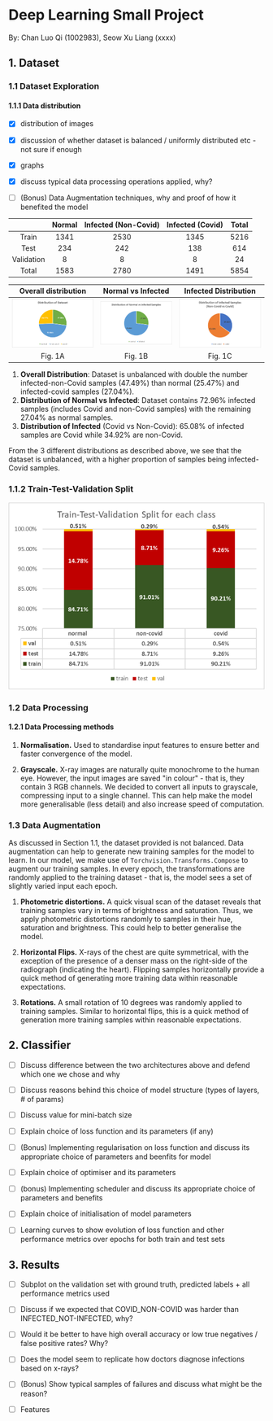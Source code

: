 # Deep Learning Small Project 
By: Chan Luo Qi (1002983), Seow Xu Liang (xxxx)

## 1. Dataset 
### 1.1 Dataset Exploration 

#### 1.1.1 Data distribution 
-[x] distribution of images 
-[x] discussion of whether dataset is balanced / uniformly distributed etc - not sure if enough
-[x] graphs 
-[x] discuss typical data processing operations applied, why? 
-[ ] (Bonus) Data Augmentation techniques, why and proof of how it benefited the model 


| | Normal | Infected (Non-Covid) | Infected (Covid)|Total|
|:---:|:---:|:---:|:---:|:---:|
|Train|1341|2530|1345|5216|
|Test|234|242|138|614|
|Validation|8|8|8|24|
|Total|1583|2780|1491|5854|

|Overall distribution|Normal vs Infected|Infected Distribution|
|:---:|:---:|:---:|
|![dataset distribution](model_structures/dataset_distr.png)|![normal_distribution](model_structures/normal_distr.png)|![infected_distribution](model_structures/infected_distr.png)|
|Fig. 1A|Fig. 1B|Fig. 1C|

1. **Overall Distribution**: Dataset is unbalanced with double the number infected-non-Covid samples (47.49%)
than normal (25.47%) and infected-covid samples (27.04%). 
2. **Distribution of Normal vs Infected**: Dataset contains 72.96% infected samples (includes Covid and non-Covid samples) with the remaining 27.04% as normal samples. 
3. **Distribution of Infected** (Covid vs Non-Covid): 65.08% of infected samples are Covid while 34.92% are non-Covid. 

From the 3 different distributions as described above, we see that the dataset is unbalanced, 
with a higher proportion of samples being infected-Covid samples. 

### 1.1.2 Train-Test-Validation Split
![dataset_split](model_structures/datasetsplit.png)

### 1.2 Data Processing
#### 1.2.1 Data Processing methods
1. **Normalisation.** Used to standardise input features to ensure better and faster convergence of the model. 

2. **Grayscale.** X-ray images are naturally quite monochrome to the human eye. However, the input images are saved "in colour" - 
that is, they contain 3 RGB channels. We decided to convert all inputs to grayscale, compressing input to a single channel. 
This can help make the model more generalisable (less detail) and also increase speed of computation. 

### 1.3 Data Augmentation
As discussed in Section 1.1, the dataset provided is not balanced. Data augmentation can help to generate new training samples 
for the model to learn. In our model, we make use of ```Torchvision.Transforms.Compose``` to augment our training samples. 
In every epoch, the transformations are randomly applied to the training dataset - that is, the model sees a set of slightly varied input 
each epoch.  

1. **Photometric distortions.** A quick visual scan of the dataset reveals that training samples vary in terms of brightness and saturation. 
Thus, we apply photometric distortions randomly to samples in their hue, saturation and brightness. This could help to better generalise the model. 

2. **Horizontal Flips.** X-rays of the chest are quite symmetrical, with the exception of the presence of a denser mass on 
the right-side of the radiograph (indicating the heart). Flipping samples horizontally provide a quick method of generating more 
training data within reasonable expectations. 

3. **Rotations.** A small rotation of 10 degrees was randomly applied to training samples. Similar to horizontal flips, 
this is a quick method of generation more training samples within reasonable expectations. 


## 2. Classifier 
-[ ] Discuss difference between the two architectures above and defend which one we chose and why 
-[ ] Discuss reasons behind this choice of model structure (types of layers, # of params)
-[ ] Discuss value for mini-batch size 
-[ ] Explain choice of loss function and its parameters (if any)
-[ ] (Bonus) Implementing regularisation on loss function and discuss its appropriate choice of parameters and beenfits for model 

-[ ] Explain choice of optimiser and its parameters
-[ ] (bonus) Implementing scheduler and discuss its appropriate choice of parameters and benefits 
-[ ] Explain choice of initialisation of model parameters
-[ ] Learning curves to show evolution of loss function and other performance metrics over epochs for both train and test sets

## 3. Results 
-[ ] Subplot on the validation set with ground truth, predicted labels + all performance metrics used 
-[ ] Discuss if we expected that COVID_NON-COVID was harder than INFECTED_NOT-INFECTED, why? 
-[ ] Would it be better to have high overall accuracy or low true negatives / false positive rates? Why?
-[ ] Does the model seem to replicate how doctors diagnose infections based on x-rays? 
-[ ] (Bonus) Show typical samples of failures and discuss what might be the reason? 
-[ ] Features 





